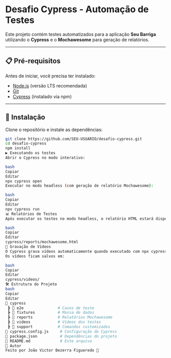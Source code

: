 # Desafio Cypress - Automação de Testes

Este projeto contém testes automatizados para a aplicação **Seu Barriga** utilizando o **Cypress** e o **Mochawesome** para geração de relatórios.

---

## 📋 Pré-requisitos

Antes de iniciar, você precisa ter instalado:
- [Node.js](https://nodejs.org/) (versão LTS recomendada)
- [Git](https://git-scm.com/)
- [Cypress](https://www.cypress.io/) (instalado via npm)

---

## 🚀 Instalação

Clone o repositório e instale as dependências:

```bash
git clone https://github.com/SEU-USUARIO/desafio-cypress.git
cd desafio-cypress
npm install
▶️ Executando os testes
Abrir o Cypress no modo interativo:

bash
Copiar
Editar
npx cypress open
Executar no modo headless (com geração de relatório Mochawesome):

bash
Copiar
Editar
npx cypress run
📊 Relatórios de Testes
Após executar os testes no modo headless, o relatório HTML estará disponível em:

bash
Copiar
Editar
cypress/reports/mochawesome.html
🎥 Gravação de Vídeos
O Cypress grava vídeos automaticamente quando executado com npx cypress run.
Os vídeos ficam salvos em:

bash
Copiar
Editar
cypress/videos/
🛠 Estrutura do Projeto
bash
Copiar
Editar
📂 cypress
 ┣ 📂 e2e               # Casos de teste
 ┣ 📂 fixtures          # Massa de dados
 ┣ 📂 reports           # Relatórios Mochawesome
 ┣ 📂 videos            # Vídeos dos testes
 ┣ 📂 support           # Comandos customizados
📜 cypress.config.js     # Configuração do Cypress
📜 package.json          # Dependências do projeto
📜 README.md             # Este arquivo
👤 Autor
Feito por João Victor Bezerra Figueredo 🚀